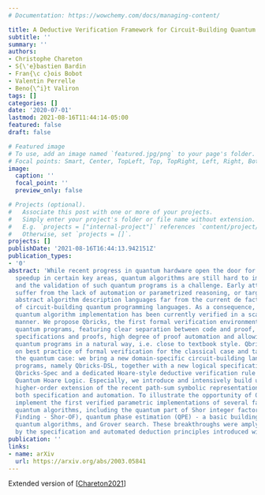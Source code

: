 ```yaml
---
# Documentation: https://wowchemy.com/docs/managing-content/

title: A Deductive Verification Framework for Circuit-Building Quantum Programs
subtitle: ''
summary: ''
authors:
- Christophe Chareton
- S{\'e}bastien Bardin
- Fran{\c c}ois Bobot
- Valentin Perrelle
- Beno{\^i}t Valiron
tags: []
categories: []
date: '2020-07-01'
lastmod: 2021-08-16T11:44:14-05:00
featured: false
draft: false

# Featured image
# To use, add an image named `featured.jpg/png` to your page's folder.
# Focal points: Smart, Center, TopLeft, Top, TopRight, Left, Right, BottomLeft, Bottom, BottomRight.
image:
  caption: ''
  focal_point: ''
  preview_only: false

# Projects (optional).
#   Associate this post with one or more of your projects.
#   Simply enter your project's folder or file name without extension.
#   E.g. `projects = ["internal-project"]` references `content/project/deep-learning/index.md`.
#   Otherwise, set `projects = []`.
projects: []
publishDate: '2021-08-16T16:44:13.942151Z'
publication_types:
- '0'
abstract: 'While recent progress in quantum hardware open the door for significant
  speedup in certain key areas, quantum algorithms are still hard to implement right,
  and the validation of such quantum programs is a challenge. Early attempts either
  suffer from the lack of automation or parametrized reasoning, or target high-level
  abstract algorithm description languages far from the current de facto consensus
  of circuit-building quantum programming languages. As a consequence, no significant
  quantum algorithm implementation has been currently verified in a scale-invariant
  manner. We propose Qbricks, the first formal verification environment for circuit-building
  quantum programs, featuring clear separation between code and proof, parametric
  specifications and proofs, high degree of proof automation and allowing to encode
  quantum programs in a natural way, i.e. close to textbook style. Qbricks builds
  on best practice of formal verification for the classical case and tailor them to
  the quantum case: we bring a new domain-specific circuit-building language for quantum
  programs, namely Qbricks-DSL, together with a new logical specification language
  Qbricks-Spec and a dedicated Hoare-style deductive verification rule named Hybrid
  Quantum Hoare Logic. Especially, we introduce and intensively build upon HOPS, a
  higher-order extension of the recent path-sum symbolic representation, used for
  both specification and automation. To illustrate the opportunity of Qbricks, we
  implement the first verified parametric implementations of several famous and non-trivial
  quantum algorithms, including the quantum part of Shor integer factoring (Order
  Finding - Shor-OF), quantum phase estimation (QPE) - a basic building block of many
  quantum algorithms, and Grover search. These breakthroughs were amply facilitated
  by the specification and automated deduction principles introduced within Qbricks.'
publication: ''
links:
- name: arXiv
  url: https://arxiv.org/abs/2003.05841
---
```

Extended version of [[Chareton2021](../Chareton2021)]